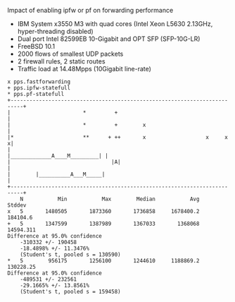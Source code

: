 Impact of enabling ipfw or pf on forwarding performance
  - IBM System x3550 M3 with quad cores (Intel Xeon L5630 2.13GHz, hyper-threading disabled)
  - Dual port Intel 82599EB 10-Gigabit and OPT SFP (SFP-10G-LR)
  - FreeBSD 10.1
  - 2000 flows of smallest UDP packets
  - 2 firewall rules, 2 static routes
  - Traffic load at 14.48Mpps (10Gigabit line-rate)
 
```
x pps.fastforwarding
+ pps.ipfw-statefull
* pps.pf-statefull
+--------------------------------------------------------------------------+
|                       *         +                                        |
|                       *         +        x                               |
|*                      **      + ++       x                   x     x    x|
|                                           |_____________A____M_________| |
|                                |A|                                       |
|        |__________A___M_____|                                            |
+--------------------------------------------------------------------------+
    N           Min           Max        Median           Avg        Stddev
x   5       1480505       1873360       1736858     1678400.2      184104.6
+   5       1347599       1387989       1367033       1368068     14594.311
Difference at 95.0% confidence
	-310332 +/- 190458
	-18.4898% +/- 11.3476%
	(Student's t, pooled s = 130590)
*   5        956175       1256100       1244610     1188869.2     130228.25
Difference at 95.0% confidence
	-489531 +/- 232561
	-29.1665% +/- 13.8561%
	(Student's t, pooled s = 159458)
```
